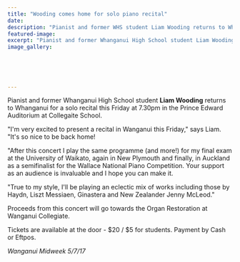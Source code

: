 ```yaml
---
title: "Wooding comes home for solo piano recital"
date: 
description: "Pianist and former WHS student Liam Wooding returns to Whanganui for a solo recital this Friday at 7.30pm in the Prince Edward Auditorium..."
featured-image: 
excerpt: "Pianist and former Whanganui High School student Liam Wooding returns to Whanganui for a solo recital this Friday at 7.30pm in the Prince Edward Auditorium at Collegaite School."
image_gallery:
	
	
	
	
	
---
```


<p>Pianist and former Whanganui High School student <strong>Liam Wooding</strong> returns to Whanganui for a solo recital this Friday at 7.30pm in the Prince Edward Auditorium at Collegaite School.</p>
<p class="element element-paragraph">"I'm very excited to present a recital in Wanganui this Friday," says Liam. "It's so nice to be back home!</p>
<p class="element element-paragraph">"After this concert I play the same programme (and more!) for my final exam at the University of Waikato, again in New Plymouth and finally, in Auckland as a semifinalist for the Wallace National Piano Competition. Your support as an audience is invaluable and I hope you can make it.</p>
<p class="element element-paragraph">"True to my style, I'll be playing an eclectic mix of works including those by Haydn, Liszt Messiaen, Ginastera and New Zealander Jenny McLeod."</p>
<p class="element element-paragraph">Proceeds from this concert will go towards the Organ Restoration at Wanganui Collegiate.</p>
<p class="element element-paragraph">Tickets are available at the door - $20 / $5 for students. Payment by Cash or Eftpos.</p>
<p><em>Wanganui Midweek 5/7/17</em></p>

